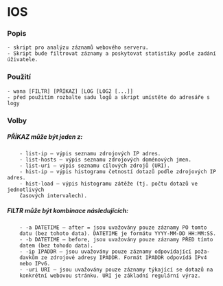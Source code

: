 # IOS
### Popis
    - skript pro analýzu záznamů webového serveru.
    - Skript bude filtrovat záznamy a poskytovat statistiky podle zadání úživatele.

### Použití
    - wana [FILTR] [PŘÍKAZ] [LOG [LOG2 [...]]
    - před použitím rozbalte sadu logů a skript umístěte do adresáře s logy

### Volby
##### PŘÍKAZ může být jeden z:
        - list-ip – výpis seznamu zdrojových IP adres.
        - list-hosts – výpis seznamu zdrojových doménových jmen.
        - list-uri – výpis seznamu cílových zdrojů (URI).
        - hist-ip – výpis histogramu četností dotazů podle zdrojových IP adres.
        - hist-load – výpis histogramu zátěže (tj. počtu dotazů ve jednotlivých
        časových intervalech).
##### FILTR může být kombinace následujících:
        - -a DATETIME – after = jsou uvažovány pouze záznamy PO tomto
        datu (bez tohoto data). DATETIME je formátu YYYY-MM-DD HH:MM:SS.
        - -b DATETIME – before, jsou uvažovány pouze záznamy PŘED tímto
        datem (bez tohodo data).
        - -ip IPADDR – jsou uvažovány pouze záznamy odpovídající poža-
        davkům ze zdrojové adresy IPADDR. Formát IPADDR odpovídá IPv4
        nebo IPv6.
        - -uri URI – jsou uvažovány pouze záznamy týkající se dotazů na
        konkrétní webovou stránku. URI je základní regulární výraz.
